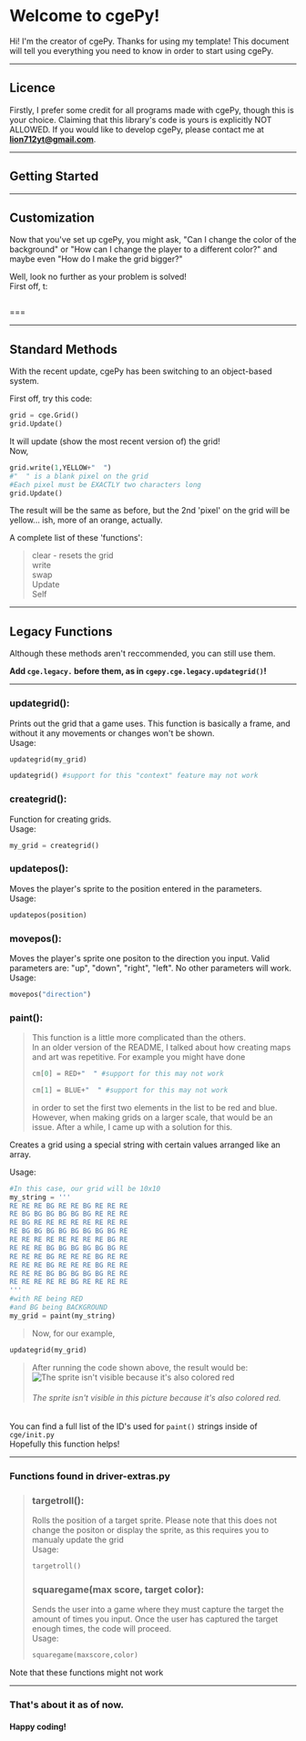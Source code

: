 # Welcome to cgePy!
Hi! I'm the creator of cgePy. Thanks for using my template!
This document will tell you everything you need to know in order to start using cgePy.
***
## Licence
Firstly, I prefer some credit for all programs made with cgePy, though this is your choice.
Claiming that this library's code is yours is explicitly NOT ALLOWED. If you would like to develop cgePy, please contact me at **lion712yt@gmail.com**.
***
## Getting Started



***
## Customization

Now that you've set up cgePy, you might ask, "Can I change the color of the background" or "How can I change the player to a different color?"  and maybe even "How do I make the grid bigger?"

Well, look no further as your problem is solved!\
First off, t:
> ``````
===

***
## Standard Methods
With the recent update, cgePy has been switching to an object-based system.

First off, try this code:
```py
grid = cge.Grid()
grid.Update()
```
It will update (show the most recent version of) the grid!\
Now,
```py
grid.write(1,YELLOW+"  ")
#"  " is a blank pixel on the grid
#Each pixel must be EXACTLY two characters long
grid.Update()
```
The result will be the same as before, but the 2nd 'pixel' on the grid will be yellow... ish, more of an orange, actually. 

A complete list of these 'functions':
> clear - resets the grid\
> write\
> swap\
> Update\
> Self
***

## Legacy Functions
Although these methods aren't reccommended, you can still use them.

**Add ```cge.legacy.``` before them, as in ```cgepy.cge.legacy.updategrid()```!**
***
### updategrid():
Prints out the grid that a game uses. This function is basically a frame, and without it any movements or changes won't be shown.\
Usage:
```python
updategrid(my_grid)
```
```python
updategrid() #support for this "context" feature may not work
```


### creategrid():
Function for creating grids.\
Usage:
```python
my_grid = creategrid()
```

### updatepos():
Moves the player's sprite to the position entered in the parameters.\
Usage:
```python
updatepos(position)
```

### movepos(): 
Moves the player's sprite one positon to the direction you input.
 Valid parameters are: "up", "down", "right", "left". No other parameters will work.\
Usage:
```python
movepos("direction")
```

### paint():
>This function is a little more complicated than the others.\
In an older version of the README, I talked about how creating maps and art was repetitive. For example you might have done
>```python
>cm[0] = RED+"  " #support for this may not work
>```
>```python
>cm[1] = BLUE+"  " #support for this may not work
>```
>in order to set the first two elements in the list to be red and blue.\
However, when making grids on a larger scale, that would be an issue. After a while, I came up with a solution for this.

Creates a grid using a special string with certain values arranged like an array.

Usage:
```python
#In this case, our grid will be 10x10
my_string = '''
RE RE RE BG RE RE BG RE RE RE
RE BG BG BG BG BG BG RE RE RE
RE BG RE RE RE RE RE RE RE RE
RE BG BG BG BG BG BG BG BG RE
RE RE RE RE RE RE RE RE BG RE
RE RE RE BG BG BG BG BG BG RE
RE RE RE BG RE RE RE BG RE RE
RE RE RE BG RE RE RE BG RE RE
RE RE RE BG BG BG BG BG RE RE
RE RE RE RE RE BG RE RE RE RE
'''
#with RE being RED
#and BG being BACKGROUND
my_grid = paint(my_string)
```
> Now, for our example,
```python
updategrid(my_grid)
```
> After running the code shown above, the result would be:
>![The sprite isn't visible because it's also colored red](/readme-assets/paintresult.png)
> ###### The sprite isn't visible in this picture because it's also colored red.

You can find a full list of the ID's used for ```paint()``` strings inside of ```cge/init.py```\
Hopefully this function helps!
***
### Functions found in driver-extras.py

>### targetroll():
>Rolls the position of a target sprite.
Please note that this does not change the positon or display the sprite, as this requires you to manualy update the grid\
Usage:
> ```python
> targetroll()
> ``` 
> ### squaregame(max score, target color):
> Sends the user into a game where they must capture the target the amount of times you input.
 Once the user has captured the target enough times, the code will proceed.\
 Usage:
>```python
>squaregame(maxscore,color)
> ```
Note that these functions might not work
***

### That's about it as of now.

#### Happy coding!